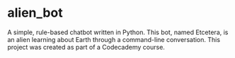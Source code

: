 # alien_bot
A simple, rule-based chatbot written in Python. This bot, named Etcetera, is an alien learning about Earth through a command-line conversation. This project was created as part of a Codecademy course.
